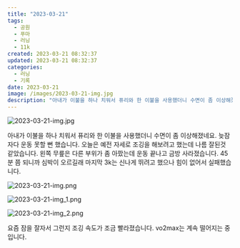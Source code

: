 ```yaml
---
title: "2023-03-21"
tags:
  - 공원
  - 푸마
  - 러닝
  - 11k
created: 2023-03-21 08:32:37
updated: 2023-03-21 08:32:37
categories:
  - 러닝
  - 기록
date: 2023-03-21
image: /images/2023-03-21-img.jpg
description: "아내가 이불을 하나 치워서 퓨리와 한 이불을 사용했더니 수면이 좀 이상해졌네요. 늦잠 자다 운동 못할 뻔 했습니다. 오늘은 예전 자세로 조깅을 해보려고 했는데 나름 잘된것 같았습니다. 왼쪽 무릎은 다른 부위가 좀 아팠는데 운동 끝나고 금방 사라졌습니다. 45분 쯤 되니까 심박이 오르길래"
---
```


![2023-03-21-img.jpg](/images/2023-03-21-img.jpg)
 
 

아내가 이불을 하나 치워서 퓨리와 한 이불을 사용했더니 수면이 좀 이상해졌네요. 늦잠 자다 운동 못할 뻔 했습니다.
오늘은 예전 자세로 조깅을 해보려고 했는데 나름 잘된것 같았습니다. 왼쪽 무릎은 다른 부위가 좀 아팠는데 운동 끝나고 금방 사라졌습니다.
45분 쯤 되니까 심박이 오르길래 마지막 3k는 신나게 뛰려고 했으나 힘이 없어서 실패했습니다.

 
 ![2023-03-21-img.png](/images/2023-03-21-img.png)
 
 

 
 ![2023-03-21-img_1.png](/images/2023-03-21-img_1.png)
 
 

 
 ![2023-03-21-img_2.png](/images/2023-03-21-img_2.png)
 
 

요즘 잠을 잘자서 그런지 조깅 속도가 조금 빨라졌습니다.
vo2max는 계속 떨어지는 중입니다.
